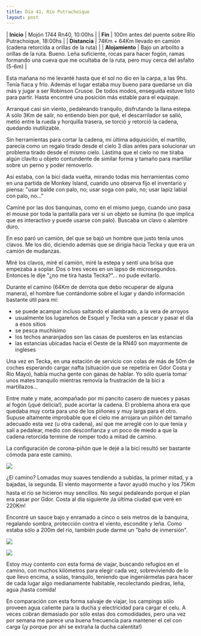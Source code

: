 ```yaml
---
title: Día 41, Río Putrachoique
layout: post
---
```


| **Inicio**             | Mojón 1744 Rn40, 10:00hs |
| **Fin**                 | 100m antes del puente sobre Río Putrachoique, 18:00hs |
| **Distancia**       | 74Km + 64Km llevado en camión (cadena retorcida a orillas de la ruta) |
| **Alojamiento**    | Bajo un arbolito a orillas de la ruta. Bueno. Leña suficiente, rocas para hacer fogón, ramas formando una cueva que me ocultaba de la ruta, pero muy cerca del asfalto (5-6m) |

Esta mañana no me levanté hasta que el sol no dio en la carpa, a las 9hs. Tenía fiaca y frío. Además el lugar estaba muy bueno para quedarse un día más y jugar a ser Robinson Crusoe. De todos modos, enseguida estuve listo para partir. Hasta encontré una posición más estable para el equipaje.

Arranqué casi sin viento, pedaleando tranquilo, disfrutando la llana estepa. A sólo 3Km de salir, no entiendo bien por qué, el descarrilador se salió, metió entre la rueda y horquilla trasera, se torció y retorció la cadena, quedando inutilizable.

Sin herramientas para cortar la cadena, mi última adquisición, el martillo, parecía como un regalo tirado desde el cielo 3 días antes para solucionar un problema tirado desde el mismo cielo. Lástima que el cielo no me tiraba algún clavito u objeto contundente de similar forma y tamaño para martillar sobre un perno y poder removerlo.

Así estaba, con la bici dada vuelta, mirando todas mis herramientas como en una partida de Monkey Island, cuando uno observa fijo el inventario y piensa: "usar balde con palo, no; usar soga con palo, no; usar lapiz labial con palo, no..."

Caminé por las dos banquinas, como en el mismo juego, cuando uno pasa el mouse por toda la pantalla para ver si un objeto se ilumina (lo que implica que es interactivo y puede usarse con palo). Buscaba un clavo o alambre duro.

En eso paró un camión, del que se bajó un hombre que justo tenía unos clavos. Me los dió, diciendo además que se dirigía hacia Tecka y que era un camión de mudanzas.

Miré los clavos, miré el camión, miré la estepa y sentí una brisa que empezaba a soplar. Dos o tres veces en un lapso de microsegundos. Entonces le dije "¿no me tira hasta Tecka?"... no pude evitarlo.

Durante el camino (64Km de derrota que debo recuperar de alguna manera), el hombre fue contándome sobre el lugar y dando información bastante útil para mí:

 * se puede acampar incluso saltando el alambrado, a la vera de arroyos
 * usualmente los lugareños de Esquel y Tecka van a pescar y pasar el día a esos sitios
 * se pesca muchísimo
 * los techos anaranjados son las casas de puesteros en las estancias
 * las estancias ubicadas hacia el Oeste de la RN40 son mayormente de ingleses

Una vez en Tecka, en una estación de servicio con colas de más de 50m de coches esperando cargar nafta (situación que se repetiría en Gdor Costa y Río Mayo), había mucha gente con ganas de hablar. Yo sólo quería tomar unos mates tranquilo mientras removía la frustración de la bici a martillazos...

Entre mate y mate, acompañado por mi pancito casero de nueces y pasas al fogón (¡qué delicia!), pude acortar la cadena. El problema ahora era que quedaba muy corta para uno de los piñones y muy larga para el otro. Supuse altamente improbable que el cielo me arrojara un piñón del tamaño adecuado esta vez (u otra cadena), así que me arreglé con lo que tenía y salí a pedalear, medio con desconfianza y un poco de miedo a que la cadena retorcida termine de romper todo a mitad de camino.

La configuración de corona-piñón que le dejé a la bici resultó ser bastante cómoda para este camino.

[![](https://cloud.githubusercontent.com/assets/1107605/6267301/78ca4882-b821-11e4-98ee-8daff01f1c8e.JPG)](https://cloud.githubusercontent.com/assets/1107605/6267300/78c9e6f8-b821-11e4-9efa-7f6d89c20c07.JPG)

¿El camino? Lomadas muy suaves tendiendo a subidas, la primer mitad, y a bajadas, la segunda. El viento mayormente a favor ayudó mucho y los 75Km hasta el río se hicieron muy sencillos. No seguí pedaleando porque el plan era pasar por Gdor. Costa al día siguiente ¡la última ciudad que veré en 220Km!

Encontré un sauce bajo y enramado a cinco o seis metros de la banquina, regalando sombra, protección contra el viento, escondite y leña. Como estaba sólo a 200m del río, también pude darme un "baño de inmersión".

[![](https://cloud.githubusercontent.com/assets/1107605/6267303/79541990-b821-11e4-9512-319fd3dedfa9.JPG)](https://cloud.githubusercontent.com/assets/1107605/6267302/78cc9574-b821-11e4-8ada-e31f499d73fc.JPG)

[![](https://cloud.githubusercontent.com/assets/1107605/6267305/7a03f6bc-b821-11e4-87dc-09b95c18d16d.JPG)](https://cloud.githubusercontent.com/assets/1107605/6267304/795497d0-b821-11e4-9db5-00420fe4ea08.JPG)

Estoy muy contento con esta forma de viajar, buscando refugios en el camino, con muchos kilómetros para elegir cada vez, sobreviviendo de lo que llevo encima, a solas, tranquilo, teniendo que ingeniármelas para hacer de cada lugar algo medianamente habitable, recolectando piedras, leña, agua ¡hasta comida!

En comparación con esta forma salvaje de viajar, los campings sólo proveen agua caliente para la ducha y electricidad para cargar el celu. A veces cobran demasiado por sólo estas dos comodidades, pero una vez por semana me parece una buena frecuencia para mantener el cel con carga (¡y porque por ahí se extraña la ducha calentita!)
